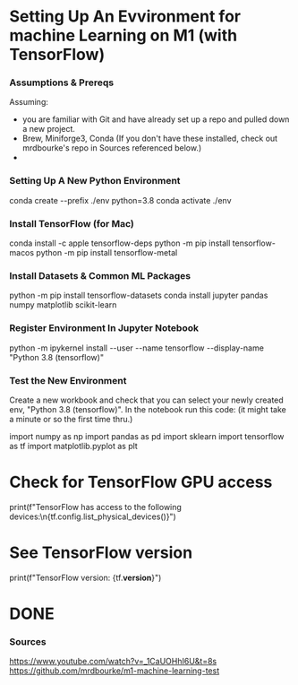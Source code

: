 # Setting Up An Evvironment for machine Learning on M1 (with TensorFlow)

### Assumptions & Prereqs
Assuming:
- you are familiar with Git and have already set up a repo and pulled down a new project.
- Brew, Miniforge3, Conda (If you don't have these installed, check out mrdbourke's repo in Sources referenced below.)
- 

### Setting Up A New Python Environment
conda create --prefix ./env python=3.8
conda activate ./env

### Install TensorFlow (for Mac)
conda install -c apple tensorflow-deps
python -m pip install tensorflow-macos
python -m pip install tensorflow-metal

### Install Datasets & Common ML Packages
python -m pip install tensorflow-datasets
conda install jupyter pandas numpy matplotlib scikit-learn

### Register Environment In Jupyter Notebook
python -m ipykernel install --user --name tensorflow --display-name "Python 3.8 (tensorflow)"

### Test the New Environment
Create a new workbook and check that you can select your newly created env, "Python 3.8 (tensorflow)".
In the notebook run this code: 
(it might take a minute or so the first time thru.)

import numpy as np
import pandas as pd
import sklearn
import tensorflow as tf
import matplotlib.pyplot as plt

# Check for TensorFlow GPU access
print(f"TensorFlow has access to the following devices:\n{tf.config.list_physical_devices()}")

# See TensorFlow version
print(f"TensorFlow version: {tf.__version__}")

# DONE

### Sources
https://www.youtube.com/watch?v=_1CaUOHhI6U&t=8s
https://github.com/mrdbourke/m1-machine-learning-test